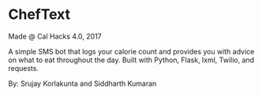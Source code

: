 # ChefText
Made @ Cal Hacks 4.0, 2017

A simple SMS bot that logs your calorie count and provides you with advice on what to eat throughout the day. Built with Python, Flask, lxml, Twilio, and requests.

By: Srujay Korlakunta and Siddharth Kumaran
